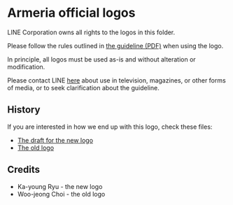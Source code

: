 # Armeria official logos

LINE Corporation owns all rights to the logos in this folder.

Please follow the rules outlined in [the guideline (PDF)](armeria_guideline.pdf)
when using the logo.

In principle, all logos must be used as-is and without alteration or modification.

Please contact LINE [here](https://linecorp.com/en/inquiry/corporate/form.html)
about use in television, magazines, or other forms of media, or to seek
clarification about the guideline.

## History

If you are interested in how we end up with this logo, check these files:

- [The draft for the new logo](armeria_draft.pdf)
- [The old logo](armeria_icon_legacy.svg)

## Credits

- Ka-young Ryu - the new logo
- Woo-jeong Choi - the old logo
